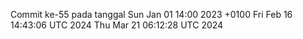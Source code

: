 Commit ke-55 pada tanggal Sun Jan 01 14:00 2023 +0100
Fri Feb 16 14:43:06 UTC 2024
Thu Mar 21 06:12:28 UTC 2024
